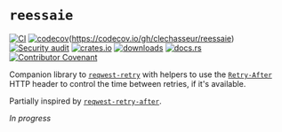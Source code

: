 # `reessaie`

[![CI](https://github.com/clechasseur/reessaie/actions/workflows/ci.yml/badge.svg?branch=main&event=push)](https://github.com/clechasseur/reessaie/actions/workflows/ci.yml) [![codecov](https://codecov.io/gh/clechasseur/reessaie/graph/badge.svg?token=LJZHJQnKqU)](https://codecov.io/gh/clechasseur/reessaie)(https://codecov.io/gh/clechasseur/reessaie) [![Security audit](https://github.com/clechasseur/reessaie/actions/workflows/audit-check.yml/badge.svg?branch=main)](https://github.com/clechasseur/reessaie/actions/workflows/audit-check.yml) [![crates.io](https://img.shields.io/crates/v/reessaie.svg)](https://crates.io/crates/reessaie) [![downloads](https://img.shields.io/crates/d/reessaie.svg)](https://crates.io/crates/reessaie) [![docs.rs](https://img.shields.io/badge/docs-latest-blue.svg)](https://docs.rs/reessaie) [![Contributor Covenant](https://img.shields.io/badge/Contributor%20Covenant-2.1-4baaaa.svg)](CODE_OF_CONDUCT.md)

Companion library to [`reqwest-retry`](https://crates.io/crates/reqwest-retry) with helpers to use the [`Retry-After`](https://developer.mozilla.org/en-US/docs/Web/HTTP/Reference/Headers/Retry-After) HTTP header to control the time between retries, if it's available.

Partially inspired by [`reqwest-retry-after`](https://crates.io/crates/reqwest-retry-after).

_In progress_
